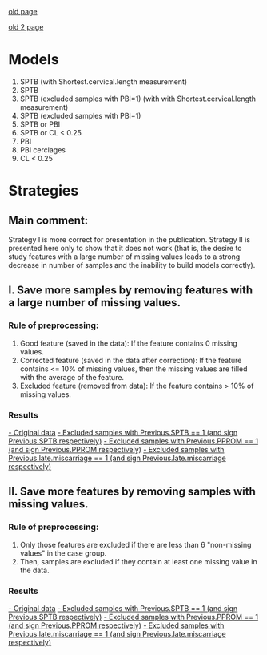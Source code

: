 [old page](old.md)

[old 2 page](old.md)

# Models
            
1. SPTB (with Shortest.cervical.length measurement)
2. SPTB
3. SPTB (excluded samples with PBI=1) (with with Shortest.cervical.length measurement)
4. SPTB (excluded samples with PBI=1)
5. SPTB  or PBI
6. SPTB or CL < 0.25
7. PBI
8. PBI cerclages
9. CL < 0.25

# Strategies
## Main comment:
Strategy I is more correct for presentation in the publication. Strategy II is presented here only to show that it does not work (that is, the desire to study features with a large number of missing values leads to a strong decrease in number of samples and the inability to build models correctly).

## I. Save more samples by removing features with a large number of missing values.
### Rule of preprocessing:
1. Good feature (saved in the data): If the feature contains 0 missing values.
2. Corrected feature (saved in the data after correction): If the feature contains <= 10% of missing values, then the missing values are filled with the average of the feature.
3. Excluded feature (removed from data): If the feature contains > 10% of missing values.
### Results

[ - Original data](str1_original.md)
[ - Excluded samples with Previous.SPTB == 1 (and sign Previous.SPTB respectively)](str1_exclSPTB.md)
[ - Excluded samples with Previous.PPROM == 1 (and sign Previous.PPROM respectively)](str1_exclPPROM.md)
[ - Excluded samples with Previous.late.miscarriage == 1 (and sign Previous.late.miscarriage respectively)](str1_exclLM.md)

## II. Save more features by removing samples with missing values.
### Rule of preprocessing:
1. Only those features are excluded if there are less than 6 "non-missing values" in the case group.
2. Then, samples are excluded if they contain at least one missing value in the data.
### Results
[ - Original data](str2_original.md)
[ - Excluded samples with Previous.SPTB == 1 (and sign Previous.SPTB respectively)](str2_exclSPTB.md)
[ - Excluded samples with Previous.PPROM == 1 (and sign Previous.PPROM respectively)](str2_exclPPROM.md)
[ - Excluded samples with Previous.late.miscarriage == 1 (and sign Previous.late.miscarriage respectively)](str2_exclLM.md)











